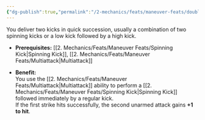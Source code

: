 ```yaml
---
{"dg-publish":true,"permalink":"/2-mechanics/feats/maneuver-feats/double-kick/","noteIcon":""}
---
```


You deliver two kicks in quick succession, usually a combination of two spinning kicks or a low kick followed by a high kick.

- **Prerequisites:** [[2. Mechanics/Feats/Maneuver Feats/Spinning Kick\|Spinning Kick]], [[2. Mechanics/Feats/Maneuver Feats/Multiattack\|Multiattack]]
    
- **Benefit:**  
    You use the [[2. Mechanics/Feats/Maneuver Feats/Multiattack\|Multiattack]] ability to perform a [[2. Mechanics/Feats/Maneuver Feats/Spinning Kick\|Spinning Kick]] followed immediately by a regular kick.  
    If the first strike hits successfully, the second unarmed attack gains **+1 to hit**.